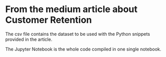 # From the medium article about Customer Retention

The csv file contains the dataset to be used with the Python snippets provided in the article.

The Jupyter Notebook is the whole code compiled in one single notebook.
